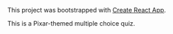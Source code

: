 This project was bootstrapped with [Create React App](https://github.com/facebook/create-react-app).

This is a Pixar-themed multiple choice quiz. 